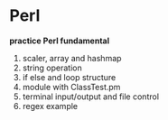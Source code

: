 # Perl
**practice Perl fundamental**

1. scaler, array and hashmap
2. string operation
3. if else and loop structure
4. module with ClassTest.pm
5. terminal input/output and file control
6. regex example

